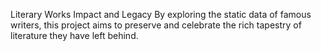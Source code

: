 Literary Works
Impact and Legacy
By exploring the static data of famous writers, this project aims to preserve and celebrate the rich tapestry of literature they have left behind.
